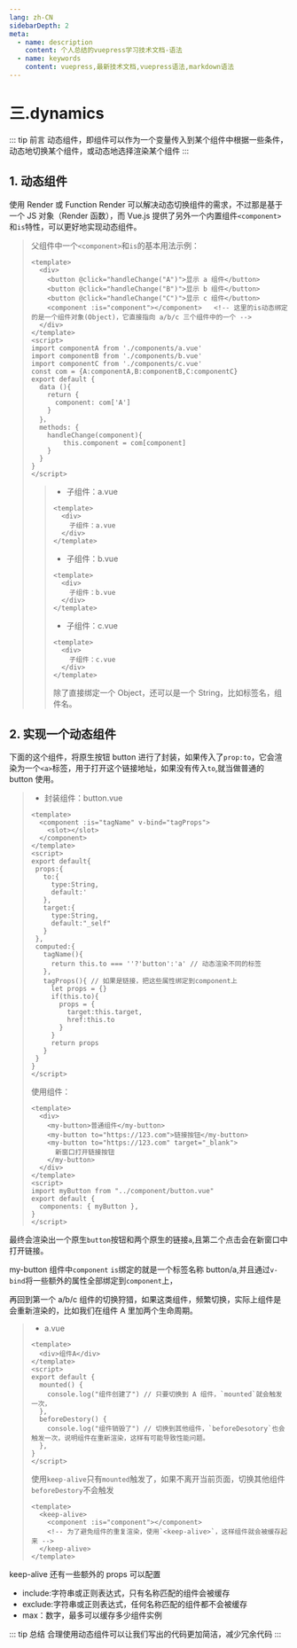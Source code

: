 ```yaml
---
lang: zh-CN
sidebarDepth: 2
meta:
  - name: description
    content: 个人总结的vuepress学习技术文档-语法
  - name: keywords
    content: vuepress,最新技术文档,vuepress语法,markdown语法
---
```


# 三.dynamics

::: tip 前言
动态组件，即组件可以作为一个变量传入到某个组件中根据一些条件，动态地切换某个组件，或动态地选择渲染某个组件
:::

## 1. 动态组件

使用 Render 或 Function Render 可以解决动态切换组件的需求，不过那是基于一个 JS 对象（Render 函数），而 Vue.js 提供了另外一个内置组件`<component>`和`is`特性，可以更好地实现动态组件。

> 父组件中一个`<component>`和`is`的基本用法示例：
>
> ```vue {6}
> <template>
>   <div>
>     <button @click="handleChange("A")">显示 a 组件</button>
>     <button @click="handleChange("B")">显示 b 组件</button>
>     <button @click="handleChange("C")">显示 c 组件</button>
>     <component :is="component"></component>   <!-- 这里的is动态绑定的是一个组件对象(Object)，它直接指向 a/b/c 三个组件中的一个 -->
>   </div>
> </template>
> <script>
> import componentA from './components/a.vue'
> import componentB from './components/b.vue'
> import componentC from './components/c.vue'
> const com = {A:componentA,B:componentB,C:componentC}
> export default {
>   data (){
>     return {
>       component: com['A']
>     }
>   }，
>   methods: {
>     handleChange(component){
>         this.component = com[component]
>     }
>   }
> }
> </script>
> ```
>
> > - 子组件：a.vue
> >
> > ```vue
> > <template>
> >   <div>
> >     子组件：a.vue
> >   </div>
> > </template>
> > ```
> >
> > - 子组件：b.vue
> >
> > ```vue
> > <template>
> >   <div>
> >     子组件：b.vue
> >   </div>
> > </template>
> > ```
> >
> > - 子组件：c.vue
> >
> > ```vue
> > <template>
> >   <div>
> >     子组件：c.vue
> >   </div>
> > </template>
> > ```
> >
> > 除了直接绑定一个 Object，还可以是一个 String，比如标签名，组件名。

## 2. 实现一个动态组件

下面的这个组件，将原生按钮 button 进行了封装，如果传入了`prop:to`，它会渲染为一个`<a>`标签，用于打开这个链接地址，如果没有传入`to`,就当做普通的 button 使用。

> - 封装组件：button.vue
>
> ```vue {2}
> <template>
>   <component :is="tagName" v-bind="tagProps">
>     <slot></slot>
>   </component>
> </template>
> <script>
> export default{
>  props:{
>    to:{
>      type:String,
>      default:'
>    },
>    target:{
>      type:String,
>      default:"_self"
>    }
>  },
>  computed:{
>    tagName(){
>      return this.to === ''?'button':'a' // 动态渲染不同的标签
>    },
>    tagProps(){ // 如果是链接，把这些属性绑定到component上
>      let props = {}
>      if(this.to){
>        props = {
>          target:this.target,
>          href:this.to
>        }
>      }
>      return props
>    }
>  }
> }
> </script>
> ```
>
> 使用组件：
>
> ```vue
> <template>
>   <div>
>     <my-button>普通组件</my-button>
>     <my-button to="https://123.com">链接按钮</my-button>
>     <my-button to="https://123.com" target="_blank">
>       新窗口打开链接按钮
>     </my-button>
>   </div>
> </template>
> <script>
> import myButton from "../component/button.vue"
> export default {
>   components: { myButton },
> }
> </script>
> ```

最终会渲染出一个原生`button`按钮和两个原生的链接`a`,且第二个点击会在新窗口中打开链接。

my-button 组件中`component` `is`绑定的就是一个标签名称 button/a,并且通过`v-bind`将一些额外的属性全部绑定到`component`上，

再回到第一个 a/b/c 组件的切换狩猎，如果这类组件，频繁切换，实际上组件是会重新渲染的，比如我们在组件 A 里加两个生命周期。

> - a.vue
>
> ```vue {7,10}
> <template>
>   <div>组件A</div>
> </template>
> <script>
> export default {
>   mounted() {
>     console.log("组件创建了") // 只要切换到 A 组件，`mounted`就会触发一次，
>   },
>   beforeDestory() {
>     console.log("组件销毁了") // 切换到其他组件，`beforeDesotory`也会触发一次，说明组件在重新渲染，这样有可能导致性能问题。
>   },
> }
> </script>
> ```
>
> 使用`keep-alive`只有`mounted`触发了，如果不离开当前页面，切换其他组件`beforeDestory`不会触发
>
> ```vue {3}
> <template>
>   <keep-alive>
>     <component :is="component"></component>
>     <!-- 为了避免组件的重复渲染，使用`<keep-alive>`，这样组件就会被缓存起来 -->
>   </keep-alive>
> </template>
> ```

keep-alive 还有一些额外的 props 可以配置

- include:字符串或正则表达式，只有名称匹配的组件会被缓存
- exclude:字符串或正则表达式，任何名称匹配的组件都不会被缓存
- max：数字，最多可以缓存多少组件实例

::: tip 总结
合理使用动态组件可以让我们写出的代码更加简洁，减少冗余代码
:::
